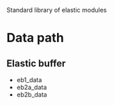 Standard library of elastic modules

# Data path

## Elastic buffer
  * eb1_data
  * eb2a_data
  * eb2b_data
